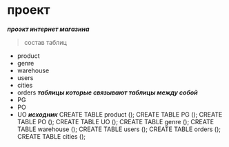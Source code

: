 #  проект
***проэкт интернет магазина***
> состав таблиц
- product
- genre
- warehouse
- users
- cities
- orders
***таблицы которые связывают таблицы между собой***
- PG
- PO
- UO
***исходник***
CREATE TABLE product
();
CREATE TABLE PG
();
CREATE TABLE PO
();
CREATE TABLE UO
();
CREATE TABLE genre
();
CREATE TABLE warehouse
();
CREATE TABLE users
();
CREATE TABLE orders
();
CREATE TABLE cities
();
